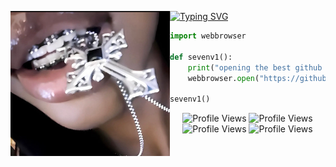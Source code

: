 [![Typing SVG](https://readme-typing-svg.herokuapp.com?font=Syna+Handgloves&weight=900&size=25&duration=3000&pause=600&color=F7F7F7&multiline=false&width=435&lines=sevenv1+is+the+best;https%3A%2F%2Fgithub.com%2Fsevenv1;https%3A%2F%2Fdiscord.gg%2FW8n3HnB2gJ)](https://git.io/typing-svg)
<img align="left" src="cross.png" width="255"/>

```python
import webbrowser

def sevenv1():
    print("opening the best github page on github...")
    webbrowser.open("https://github.com/sevenv1")

sevenv1()
```
<div align="center">
  <img src="https://komarev.com/ghpvc/?username=sevenv1&color=lightgrey" alt="Profile Views"/>
  <img src="https://komarev.com/ghpvc/?username=sevenv1&color=lightgrey" alt="Profile Views"/>
  <img src="https://komarev.com/ghpvc/?username=sevenv1&color=lightgrey" alt="Profile Views"/>
  <img src="https://komarev.com/ghpvc/?username=sevenv1&color=lightgrey" alt="Profile Views"/>
</div>
